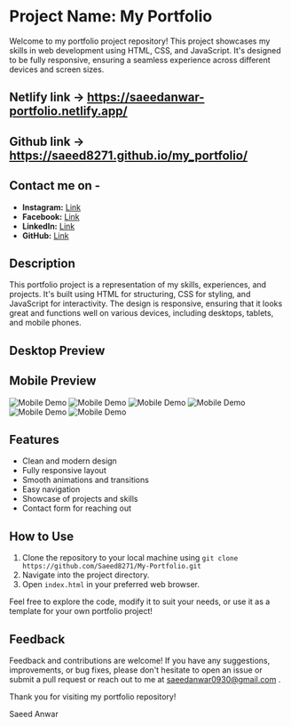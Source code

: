 # Project Name: My Portfolio

Welcome to my portfolio project repository! This project showcases my skills in web development using HTML, CSS, and JavaScript. It's designed to be fully responsive, ensuring a seamless experience across different devices and screen sizes.

## Netlify link -> https://saeedanwar-portfolio.netlify.app/
## Github link ->  https://saeed8271.github.io/my_portfolio/

## Contact me on -
- **Instagram:** [Link](https://www.instagram.com/saeedanwar2454/)
- **Facebook:** [Link](https://www.facebook.com/profile.php?id=100057642566554)
- **LinkedIn:** [Link](https://www.linkedin.com/in/saeed-anwar-23450a2b9/)
- **GitHub:** [Link](https://github.com/Saeed8271)

## Description

This portfolio project is a representation of my skills, experiences, and projects. It's built using HTML for structuring, CSS for styling, and JavaScript for interactivity. The design is responsive, ensuring that it looks great and functions well on various devices, including 
desktops, tablets, and mobile phones.


## Desktop Preview

## Mobile Preview

![](./website_demo_image/mobile_preview1.jpg "Mobile Demo")
![](./website_demo_image/mobile_preview2.jpg "Mobile Demo")
![](./website_demo_image/mobile_preview3.jpg "Mobile Demo")
![](./website_demo_image/mobile_preview4.jpg "Mobile Demo")
![](./website_demo_image/mobile_preview5.jpg "Mobile Demo")
![](./website_demo_image/mobile_preview6.jpg "Mobile Demo")


## Features

- Clean and modern design
- Fully responsive layout
- Smooth animations and transitions
- Easy navigation
- Showcase of projects and skills
- Contact form for reaching out

## How to Use

1. Clone the repository to your local machine using `git clone https://github.com/Saeed8271/My-Portfolio.git`
2. Navigate into the project directory.
3. Open `index.html` in your preferred web browser.

Feel free to explore the code, modify it to suit your needs, or use it as a template for your own portfolio project!

## Feedback

Feedback and contributions are welcome! If you have any suggestions, improvements, or bug fixes, please don't hesitate to open an issue or submit a pull request or reach out to me at saeedanwar0930@gmail.com .

Thank you for visiting my portfolio repository!

Saeed Anwar



